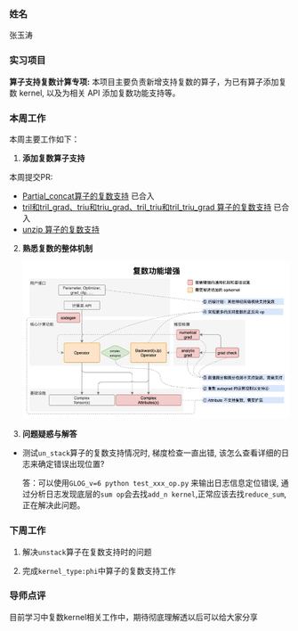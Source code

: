 ### 姓名
张玉涛
### 实习项目
**算子支持复数计算专项:** 本项目主要负责新增支持复数的算子，为已有算子添加复数 kernel, 以及为相关 API 添加复数功能支持等。

### 本周工作
本周主要工作如下：

1. **添加复数算子支持**

本周提交PR: 
 - [Partial_concat算子的复数支持](https://github.com/PaddlePaddle/Paddle/pull/58336) 已合入
 - [tril和tril_grad、triu和triu_grad、tril_triu和tril_triu_grad 算子的复数支持](https://github.com/PaddlePaddle/Paddle/pull/58532) 已合入
 - [unzip 算子的复数支持](https://github.com/PaddlePaddle/Paddle/pull/58839)
2. **熟悉复数的整体机制**

   ![complex_work](assets/complex_work.png)

3. **问题疑惑与解答**
* 测试`un_stack`算子的复数支持情况时, 梯度检查一直出错, 该怎么查看详细的日志来确定错误出现位置?
  
    答：可以使用`GLOG_v=6 python test_xxx_op.py` 来输出日志信息定位错误, 通过分析日志发现底层的`sum op`会去找`add_n kernel`,正常应该去找`reduce_sum`, 正在解决此问题。



### 下周工作

1. 解决`unstack`算子在复数支持时的问题 

2. 完成`kernel_type:phi`中算子的复数支持工作

### 导师点评
目前学习中复数kernel相关工作中，期待彻底理解透以后可以给大家分享


